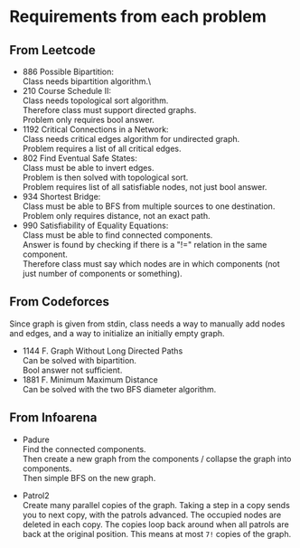 # Requirements from each problem

## From Leetcode

* 886 Possible Bipartition:\
  Class needs bipartition algorithm.\
* 210 Course Schedule II:\
  Class needs topological sort algorithm.\
  Therefore class must support directed graphs.\
  Problem only requires bool answer.
* 1192 Critical Connections in a Network:\
  Class needs critical edges algorithm for undirected graph.\
  Problem requires a list of all critical edges.
* 802 Find Eventual Safe States:\
  Class must be able to invert edges.\
  Problem is then solved with topological sort.\
  Problem requires list of all satisfiable nodes, not just bool answer.
* 934 Shortest Bridge:\
  Class must be able to BFS from multiple sources to one destination.\
  Problem only requires distance, not an exact path.
* 990 Satisfiability of Equality Equations:\
  Class must be able to find connected components.\
  Answer is found by checking if there is a "!=" relation in the same component.\
  Therefore class must say which nodes are in which components (not just number of components or something).

## From Codeforces

Since graph is given from stdin, class needs a way to manually add nodes and edges, and a way to initialize an initially empty graph.

* 1144 F. Graph Without Long Directed Paths\
  Can be solved with bipartition.\
  Bool answer not sufficient.
* 1881 F. Minimum Maximum Distance\
  Can be solved with the two BFS diameter algorithm.

## From Infoarena

* Padure\
  Find the connected components.\
  Then create a new graph from the components / collapse the graph into components.\
  Then simple BFS on the new graph.

* Patrol2\
  Create many parallel copies of the graph.
  Taking a step in a copy sends you to next copy, with the patrols advanced.
  The occupied nodes are deleted in each copy.
  The copies loop back around when all patrols are back at the original position.
  This means at most `7!` copies of the graph.
